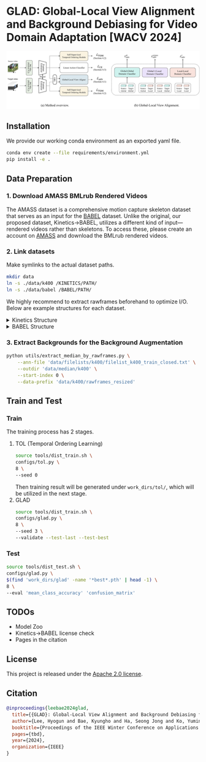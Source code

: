 # GLAD: Global-Local View Alignment and Background Debiasing for Video Domain Adaptation [WACV 2024]
![method](resources/method.jpg)

## Installation
We provide our working conda environment as an exported yaml file.
```bash
conda env create --file requirements/environment.yml
pip install -e .
```

## Data Preparation

### 1. Download AMASS BMLrub Rendered Videos

The AMASS dataset is a comprehensive motion capture skeleton dataset that serves as an input for the [BABEL](https://babel.is.tue.mpg.de/index.html) dataset.
Unlike the original, our proposed dataset, Kinetics→BABEL, utilizes a different kind of input—rendered videos rather than skeletons.
To access these, please create an account on [AMASS](https://amass.is.tue.mpg.de/) and download the BMLrub rendered videos.



### 2. Link datasets

Make symlinks to the actual dataset paths.
```bash
mkdir data
ln -s ./data/k400 /KINETICS/PATH/
ln -s ./data/babel /BABEL/PATH/
```
We highly recommend to extract rawframes beforehand to optimize I/O.
Below are example structures for each dataset.

<details><summary>Kinetics Structure</summary>

```
./data/k400/rawframes_resized
├── train
│   ├── applauding
│   │   ├── 0nd-Gc3HkmU_000019_000029
│   │   │   ├── img_00000.jpg
│   │   │   ├── img_00001.jpg
│   │   │   ├── img_00002.jpg
│   │   │   └── ...
│   │   ├── 0Tq8uFakTbk_000000_000010
│   │   ├── 0XrsfW9ejfk_000000_000010
│   │   ├── 0YQrMye3BBY_000000_000010
│   │   ├── 1WMulo84kBY_000020_000030
│   │   └── ...
│   ├── balloon_blowing
│   ├── ...
│   ├── unboxing
│   └── waxing_legs
└── val
    ├── applauding
    ├── balloon_blowing
    ├── ...
    ├── unboxing
    └── waxing_legs
```
</details>

<details><summary>BABEL Structure</summary>

```
./data/babel
├── train
│   ├── 000000
│   │   ├── img_00001.jpg
│   │   ├── img_00002.jpg
│   │   └── ...
│   ├── 000002
│   └── ...
└── val
    ├── ...
    ├── 013286
    └── 013288
```
</details>

### 3. Extract Backgrounds for the Background Augmentation
```bash
python utils/extract_median_by_rawframes.py \
    --ann-file 'data/filelists/k400/filelist_k400_train_closed.txt' \
    --outdir 'data/median/k400' \
    --start-index 0 \
    --data-prefix 'data/k400/rawframes_resized'
```


## Train and Test

### Train
The training process has 2 stages.

1. TOL (Temporal Ordering Learning)
    ```bash
    source tools/dist_train.sh \
    configs/tol.py \
    8 \
    --seed 0
    ```
    Then training result will be generated under `work_dirs/tol/`, which will be utilized in the next stage.
2. GLAD
    ```bash
    source tools/dist_train.sh \
    configs/glad.py \
    8 \
    --seed 3 \
    --validate --test-last --test-best
    ```

### Test

```bash
source tools/dist_test.sh \
configs/glad.py \
$(find 'work_dirs/glad' -name '*best*.pth' | head -1) \
8 \
--eval 'mean_class_accuracy' 'confusion_matrix'
```

## TODOs
- Model Zoo
- Kinetics→BABEL license check
- Pages in the citation


## License
This project is released under the [Apache 2.0 license](LICENSE).


## Citation
```bibtex
@inproceedings{leebae2024glad,
  title={{GLAD}: Global-Local View Alignment and Background Debiasing for Video Domain Adaptation},
  author={Lee, Hyogun and Bae, Kyungho and Ha, Seong Jong and Ko, Yumin and Park, Gyeong-Moon and Choi, Jinwoo},
  booktitle={Proceedings of the IEEE Winter Conference on Applications of Computer Vision (WACV)},
  pages={tbd},
  year={2024},
  organization={IEEE}
}
```
